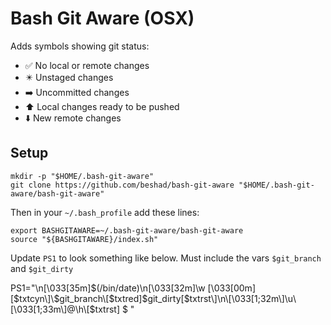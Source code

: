 # Bash Git Aware (OSX)

Adds symbols showing git status:

- ✅  No local or remote changes
- ✴️  Unstaged changes
- ➡️  Uncommitted changes
- ⬆️  Local changes ready to be pushed
- ⬇️  New remote changes

## Setup

    mkdir -p "$HOME/.bash-git-aware"
    git clone https://github.com/beshad/bash-git-aware "$HOME/.bash-git-aware/bash-git-aware"


Then in your `~/.bash_profile` add these lines:

    export BASHGITAWARE=~/.bash-git-aware/bash-git-aware
    source "${BASHGITAWARE}/index.sh"

Update `PS1` to look something like below. Must include the vars `$git_branch` and `$git_dirty`

PS1="\n\[\033[35m\]\$(/bin/date)\n\[\033[32m\]\w \[\033[00m\]\[$txtcyn\]\$git_branch\[$txtred\]\$git_dirty\[$txtrst\]\n\[\033[1;32m\]\u\[\033[1;33m\]@\h\[$txtrst\] $ "